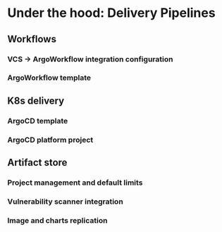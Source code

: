 # Under the hood: Delivery Pipelines

## Workflows
	
### VCS -> ArgoWorkflow integration configuration

### ArgoWorkflow template

## K8s delivery	

### ArgoCD template

### ArgoCD platform project

## Artifact store

### Project management and default limits

### Vulnerability scanner integration

### Image and charts replication